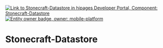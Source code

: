[![Link to Stonecraft-Datastore in hipages Developer Portal, Component: Stonecraft-Datastore](https://backyard.k8s.hipages.com.au/api/badges/entity/default/Component/Stonecraft-Datastore/badge/pingback "Link to Stonecraft-Datastore in hipages Developer Portal")](https://backyard.k8s.hipages.com.au/catalog/default/Component/Stonecraft-Datastore)
[![Entity owner badge, owner: mobile-platform](https://backyard.k8s.hipages.com.au/api/badges/entity/default/Component/Stonecraft-Datastore/badge/owner "Entity owner badge")](https://backyard.k8s.hipages.com.au/catalog/default/Component/Stonecraft-Datastore)
# Stonecraft-Datastore
